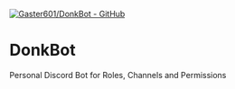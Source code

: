 [![Gaster601/DonkBot - GitHub](https://gh-card.dev/repos/Gaster601/DonkBot.svg)](https://github.com/Gaster601/DonkBot)


# DonkBot
Personal Discord Bot for Roles, Channels and Permissions
